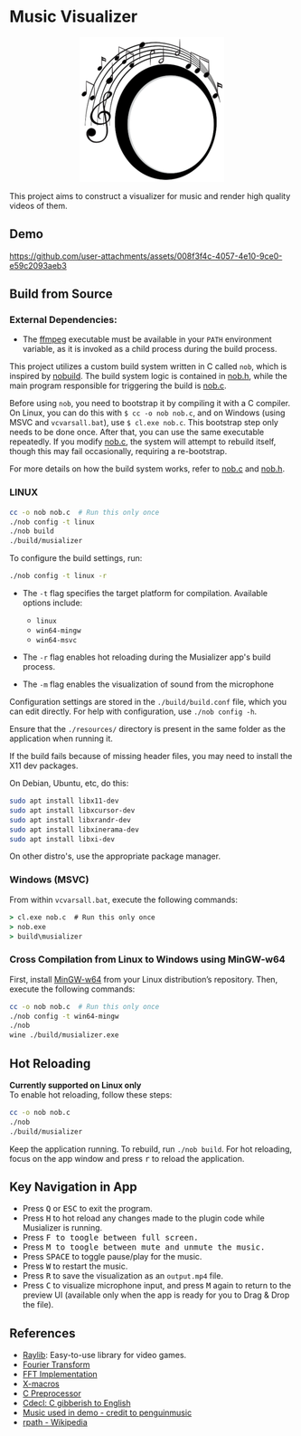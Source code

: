 # Music Visualizer

<p align=center>
  <img src="./resources/logo/logo-256.png">
</p>

This project aims to construct a visualizer for music and render high quality videos of them. 

## Demo 
https://github.com/user-attachments/assets/008f3f4c-4057-4e10-9ce0-e59c2093aeb3

## Build from Source

### External Dependencies:
- The [ffmpeg](https://ffmpeg.org/) executable must be available in your `PATH` environment variable, as it is invoked as a child process during the build process.

This project utilizes a custom build system written in C called `nob`, which is inspired by [nobuild](https://github.com/tsoding/nobuild). The build system logic is contained in [nob.h](./src/nob.h), while the main program responsible for triggering the build is [nob.c](./nob.c).

Before using `nob`, you need to bootstrap it by compiling it with a C compiler. On Linux, you can do this with `$ cc -o nob nob.c`, and on Windows (using MSVC and `vcvarsall.bat`), use `$ cl.exe nob.c`. This bootstrap step only needs to be done once. After that, you can use the same executable repeatedly. If you modify [nob.c](./nob.c), the system will attempt to rebuild itself, though this may fail occasionally, requiring a re-bootstrap.

For more details on how the build system works, refer to [nob.c](./nob.c) and [nob.h](./nob.h).

### LINUX
```bash
cc -o nob nob.c  # Run this only once
./nob config -t linux
./nob build
./build/musializer
```

To configure the build settings, run:

```bash
./nob config -t linux -r
```

- The `-t` flag specifies the target platform for compilation. Available options include:
  - `linux`
  - `win64-mingw`
  - `win64-msvc`

- The `-r` flag enables hot reloading during the Musializer app's build process.
- The `-m` flag enables the visualization of sound from the microphone

Configuration settings are stored in the `./build/build.conf` file, which you can edit directly. For help with configuration, use `./nob config -h`.

Ensure that the `./resources/` directory is present in the same folder as the application when running it.

If the build fails because of missing header files, you may need to install the X11 dev packages.

On Debian, Ubuntu, etc, do this:
```bash
sudo apt install libx11-dev
sudo apt install libxcursor-dev
sudo apt install libxrandr-dev
sudo apt install libxinerama-dev
sudo apt install libxi-dev
```

On other distro's, use the appropriate package manager.

### Windows (MSVC)
From within `vcvarsall.bat`, execute the following commands:

```cmd
> cl.exe nob.c  # Run this only once
> nob.exe
> build\musializer
```

### Cross Compilation from Linux to Windows using MinGW-w64
First, install [MinGW-w64](https://www.mingw-w64.org/) from your Linux distribution’s repository. Then, execute the following commands:

```bash
cc -o nob nob.c  # Run this only once
./nob config -t win64-mingw
./nob
wine ./build/musializer.exe
```

## Hot Reloading
**Currently supported on Linux only**  
To enable hot reloading, follow these steps:

```bash
cc -o nob nob.c
./nob
./build/musializer
```

Keep the application running. To rebuild, run `./nob build`. For hot reloading, focus on the app window and press <kbd>r</kbd> to reload the application.

## Key Navigation in App

- Press <kbd>Q</kbd> or <kbd>ESC</kbd> to exit the program.
- Press <kbd>H</kbd> to hot reload any changes made to the plugin code while Musializer is running.
- Press <kbd>F</kdb> to toogle between full screen.
- Press <kbd>M</kdb> to toogle between mute and unmute the music.
- Press <kbd>SPACE</kbd> to toggle pause/play for the music.
- Press <kbd>W</kbd> to restart the music.
- Press <kbd>R</kbd> to save the visualization as an `output.mp4` file.
- Press <kbd>C</kbd> to visualize microphone input, and press <kbd>M</kbd> again to return to the preview UI (available only when the app is ready for you to Drag & Drop the file).

## References

- [Raylib](https://www.raylib.com/): Easy-to-use library for video games.
- [Fourier Transform](https://github.com/realsanjeev/Music-gerne-classification-using-deep-learning/wiki/Fourier-Transform)
- [FFT Implementation](https://rosettacode.org/wiki/Fast_Fourier_transform#Python)
- [X-macros](https://en.wikipedia.org/wiki/X_macro)
- [C Preprocessor](https://en.wikipedia.org/wiki/C_preprocessor)
- [Cdecl: C gibberish to English](https://cdecl.org/?q=float+%28*fs%29%5B2%5D)
- [Music used in demo - credit to penguinmusic](https://pixabay.com/music/future-bass-powerful-beat-121791/)
- [rpath - Wikipedia](https://en.wikipedia.org/wiki/Rpath)
